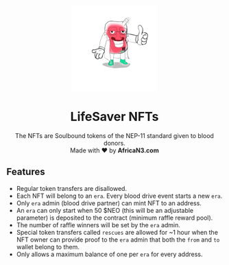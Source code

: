 <p align="center">
  <img
    src="https://github.com/AfricaN3/LifeSaver-Contracts/blob/master/media/mascot.png"
    width="200px;"></img>
</p>

<h1 align="center">LifeSaver NFTs</h1>

<p align="center">
  The NFTs are Soulbound tokens of the NEP-11 standard given to blood donors. 
  <br/> Made with ❤ by <b>AfricaN3.com</b>
</p>

## Features

- Regular token transfers are disallowed.
- Each NFT will belong to an `era`. Every blood drive event starts a new `era`.
- Only `era` admin (blood drive partner) can mint NFT to an address.
- An `era` can only start when 50 $NEO (this will be an adjustable parameter) is deposited to the contract (minimum raffle reward pool).
- The number of raffle winners will be set by the `era` admin.
- Special token transfers called `rescues` are allowed for ~1 hour when the NFT owner can provide proof to the `era` admin that both the `from` and `to` wallet belong to them.
- Only allows a maximum balance of one per `era` for every address.
